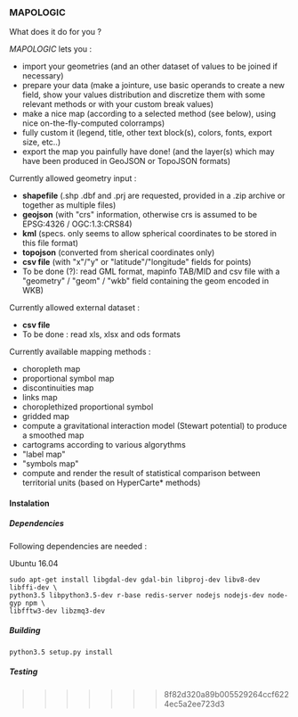 ### MAPOLOGIC

What does it do for you ?

*MAPOLOGIC* lets you :
 - import your geometries (and an other dataset of values to be joined if necessary)
 - prepare your data (make a jointure, use basic operands to create a new field, show your values distribution and discretize them with some relevant methods or with your custom break values)
 - make a nice map (according to a selected method (see below), using nice on-the-fly-computed colorramps)
 - fully custom it (legend, title, other text block(s), colors, fonts, export size, etc..)
 - export the map you painfully have done! (and the layer(s) which may have been produced in GeoJSON or TopoJSON formats)

Currently allowed geometry input :

 - **shapefile** (.shp .dbf and .prj are requested, provided in a .zip archive or together as multiple files)
 - **geojson** (with "crs" information, otherwise crs is assumed to be EPSG:4326 / OGC:1.3:CRS84)
 - **kml** (specs. only seems to allow spherical coordinates to be stored in this file format)
 - **topojson** (converted from sherical coordinates only)
 - **csv file** (with "x"/"y" or "latitude"/"longitude" fields for points)
 - To be done (?): read GML format, mapinfo TAB/MID and csv file with a "geometry" / "geom" / "wkb" field containing the geom encoded in WKB)

Currently allowed external dataset :
 - **csv file**
 - To be done : read xls, xlsx and ods formats

Currently available mapping methods :
 - choropleth map
 - proportional symbol map
 - discontinuities map
 - links map
 - choroplethized proportional symbol
 - gridded map
 - compute a gravitational interaction model (Stewart potential) to produce a smoothed map
 - cartograms according to various algorythms
 - "label map"
 - "symbols map"
 - compute and render the result of statistical comparison between territorial units (based on HyperCarte* methods)

#### Instalation

##### Dependencies
Following dependencies are needed :

Ubuntu 16.04
```
sudo apt-get install libgdal-dev gdal-bin libproj-dev libv8-dev libffi-dev \
python3.5 libpython3.5-dev r-base redis-server nodejs nodejs-dev node-gyp npm \
libfftw3-dev libzmq3-dev
```

##### Building
```
python3.5 setup.py install
```

##### Testing

>>>>>>> 8f82d320a89b005529264ccf6224ec5a2ee723d3
